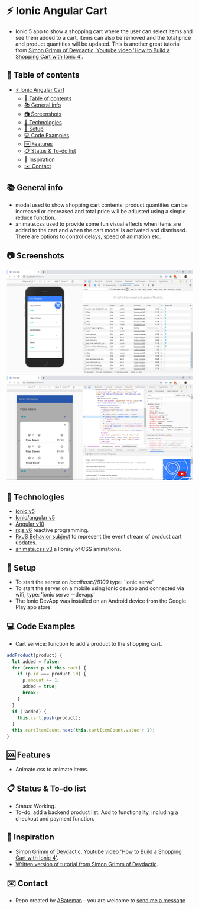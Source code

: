 # :zap: Ionic Angular Cart

* Ionic 5 app to show a shopping cart where the user can select items and see them added to a cart. Items can also be removed and the total price and product quantities will be updated. This is another great tutorial from [Simon Grimm of Devdactic, Youtube video 'How to Build a Shopping Cart with Ionic 4'](https://www.youtube.com/watch?v=SYz-tH3XOF8&t=766s).

## :page_facing_up: Table of contents

* [:zap: Ionic Angular Cart](#zap-ionic-angular-cart)
  * [:page_facing_up: Table of contents](#page_facing_up-table-of-contents)
  * [:books: General info](#books-general-info)
  * [:camera: Screenshots](#camera-screenshots)
  * [:signal_strength: Technologies](#signal_strength-technologies)
  * [:floppy_disk: Setup](#floppy_disk-setup)
  * [:computer: Code Examples](#computer-code-examples)
  * [:cool: Features](#cool-features)
  * [:clipboard: Status & To-do list](#clipboard-status--to-do-list)
  * [:clap: Inspiration](#clap-inspiration)
  * [:envelope: Contact](#envelope-contact)

## :books: General info

* modal used to show shopping cart contents: product quantities can be increased or decreased and total price will be adjusted using a simple reduce function.
* animate.css used to provide some fun visual effects when items are added to the cart and when the cart modal is activated and dismissed. There are options to control delays, speed of animation etc.

## :camera: Screenshots

![screenshot](./img/main-screen.png)
![screenshot](./img/cart.png)

## :signal_strength: Technologies

* [Ionic v5](https://ionicframework.com/)
* [Ionic/angular v5](https://ionicframework.com/)
* [Angular v10](https://angular.io/)
* [rxjs v6](https://angular.io/guide/rx-library) reactive programming.
* [RxJS Behavior subject](http://reactivex.io/rxjs/manual/overview.html#behaviorsubject) to represent the event stream of product cart updates.
* [animate.css v3](https://github.com/daneden/animate.css/) a library of CSS animations.

## :floppy_disk: Setup

* To start the server on _localhost://8100_ type: 'ionic serve'
* To start the server on a mobile using Ionic devapp and connected via wifi, type: 'ionic serve --devapp'
* The Ionic DevApp was installed on an Android device from the Google Play app store.

## :computer: Code Examples

* Cart service: function to add a product to the shopping cart.

```typescript
addProduct(product) {
  let added = false;
  for (const p of this.cart) {
    if (p.id === product.id) {
      p.amount += 1;
      added = true;
      break;
    }
  }
  if (!added) {
    this.cart.push(product);
  }
  this.cartItemCount.next(this.cartItemCount.value + 1);
}
```

## :cool: Features

* Animate.css to animate items.

## :clipboard: Status & To-do list

* Status: Working.
* To-do: add a backend product list. Add to functionality, including a checkout and payment function.

## :clap: Inspiration

* [Simon Grimm of Devdactic, Youtube video 'How to Build a Shopping Cart with Ionic 4'](https://www.youtube.com/watch?v=SYz-tH3XOF8&t=766s).
* [Written version of tutorial from Simon Grimm of Devdactic](https://devdactic.com/shopping-cart-ionic-4/).

## :envelope: Contact

* Repo created by [ABateman](https://www.andrewbateman.org) - you are welcome to [send me a message](https://andrewbateman.org/contact)
